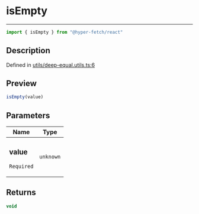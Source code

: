 

# isEmpty

<div class="api-docs__separator" data-reactroot="">

---

</div><div class="api-docs__import" data-reactroot="">

```ts
import { isEmpty } from "@hyper-fetch/react"
```

</div><div class="api-docs__section">

## Description

</div><div class="api-docs__description"><span class="api-docs__do-not-parse">



</span></div><p class="api-docs__definition">

Defined in [utils/deep-equal.utils.ts:6](https://github.com/BetterTyped/hyper-fetch/blob/0bdb96c0/packages/react/src/utils/deep-equal.utils.ts#L6)

</p><div class="api-docs__section">

## Preview

</div><div class="api-docs__preview fn">

```ts
isEmpty(value)
```

</div><div class="api-docs__section">

## Parameters

</div><div class="api-docs__parameters"><table><thead><tr><th>Name</th><th>Type</th></tr></thead><tbody><tr param-data="value"><td class="api-docs__param-name required">

### value 

`Required`

</td><td class="api-docs__param-type">

`unknown`

</td></tr></tbody></table></div><div class="api-docs__section">

## Returns

</div><div class="api-docs__returns">

```ts
void
```

</div>